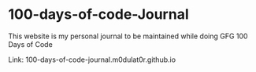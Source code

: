 # 100-days-of-code-Journal
This website is my personal journal to be maintained while doing GFG 100 Days of Code 

Link: 100-days-of-code-journal.m0dulat0r.github.io
